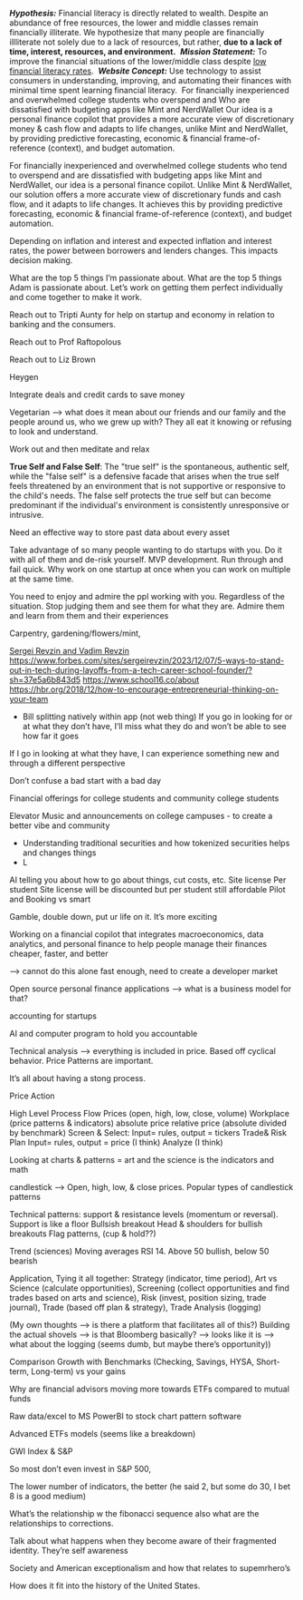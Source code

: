 ***Hypothesis:***
Financial literacy is directly related to wealth. Despite an abundance of free resources, the lower and middle classes remain financially illiterate. We hypothesize that many people are financially illliterate not solely due to a lack of resources, but rather, **due to a lack of time, interest, resources, and environment.**
 ***Mission Statement:***
To improve the financial situations of the lower/middle class despite <a href="https://docs.google.com/document/d/19d9eyMmn6sZ_93wS16U0EFzZk-s6ebQrAenhv-sv_oQ/edit#heading=h.4owoh584xm9b" rel="noopener" class="external-link" target="_blank"><u>low financial literacy rates</u></a>.
 ***Website Concept:***
Use technology to assist consumers in understanding, improving, and automating their finances with minimal time spent learning financial literacy.  For financially inexperienced and overwhelmed college students who overspend and 
Who are dissatisfied with budgeting apps like Mint and NerdWallet 
Our idea is a personal finance copilot that provides a more accurate view of discretionary money & cash flow and adapts to life changes, unlike Mint and NerdWallet, by providing predictive forecasting, economic & financial frame-of-reference (context), and budget automation.

For financially inexperienced and overwhelmed college students who tend to overspend and are dissatisfied with budgeting apps like Mint and NerdWallet, our idea is a personal finance copilot. Unlike Mint & NerdWallet, our solution offers a more accurate view of discretionary funds and cash flow, and it adapts to life changes. It achieves this by providing predictive forecasting, economic & financial frame-of-reference (context), and budget automation.

Depending on inflation and interest and expected inflation and interest rates, the power between borrowers and lenders changes. This impacts decision making. 

What are the top 5 things I’m passionate about. What are the top 5 things Adam is passionate about. Let’s work on getting them perfect individually and come together to make it work. 

Reach out to Tripti Aunty for help on startup and economy in relation to banking and the consumers. 

Reach out to Prof Raftopolous

Reach out to Liz Brown 

Heygen 

Integrate deals and credit cards to save money 

Vegetarian —> what does it mean about our friends and our family and the people around us, who we grew up with? They all eat it knowing or refusing to look and understand.

Work out and then meditate and relax 

**True Self and False Self**: The "true self" is the spontaneous, authentic self, while the "false self" is a defensive facade that arises when the true self feels threatened by an environment that is not supportive or responsive to the child's needs. The false self protects the true self but can become predominant if the individual's environment is consistently unresponsive or intrusive.

Need an effective way to store past data about every asset 

Take advantage of so many people wanting to do startups with you. Do it with all of them and de-risk yourself. MVP development. Run through and fail quick. Why work on one startup at once when you can work on multiple at the same time. 

You need to enjoy and admire the ppl working with you. Regardless of the situation. Stop judging them and see them for what they are. Admire them and learn from them and their experiences

Carpentry, gardening/flowers/mint, 

<a href="https://www.forbes.com/sites/sergeirevzin/" rel="noopener" class="external-link" target="_blank"><u>Sergei Revzin and Vadim Revzin</u></a>
https://www.forbes.com/sites/sergeirevzin/2023/12/07/5-ways-to-stand-out-in-tech-during-layoffs-from-a-tech-career-school-founder/?sh=37e5a6b843d5
https://www.school16.co/about
https://hbr.org/2018/12/how-to-encourage-entrepreneurial-thinking-on-your-team

- Bill splitting natively within app (not web thing) 
If you go in looking for or at what they don’t have, I’ll miss what they do and won’t be able to see how far it goes 

If I go in looking at what they have, I can experience something new and through a different perspective 

Don’t confuse a bad start with a bad day 

Financial offerings for college students and community college students 

Elevator Music and announcements on college campuses - to create a better vibe and community 

- Understanding traditional securities and how tokenized securities helps and changes things 
- L

AI telling you about how to go about things, cut costs, etc. 
Site license 
Per student 
Site license will be discounted but per student still affordable 
Pilot and 
Booking vs smart 

Gamble, double down, put ur life on it. It’s more exciting 

Working on a financial copilot that integrates macroeconomics, data analytics, and personal finance to help people manage their finances cheaper, faster, and better 

—> cannot do this alone fast enough, need to create a developer market 

Open source personal finance applications —> what is a business model for that?

accounting for startups 

AI and computer program to hold you accountable 

Technical analysis —> everything is included in price. Based off cyclical behavior. Price Patterns are important. 

It’s all about having a stong process. 

Price Action

High Level Process Flow
Prices (open, high, low, close, volume)
Workplace (price patterns & indicators)
	absolute price
	relative price (absolute divided by benchmark)
Screen & Select: Input= rules, output = tickers
Trade& Risk Plan Input= rules, output = price (I think)
Analyze (I think)

Looking at charts & patterns = art and the science is the indicators and math 

candlestick —> Open, high, low, & close prices. Popular types of candlestick patterns

Technical patterns: support & resistance levels (momentum or reversal). Support is like a floor
Bullsish breakout
Head & shoulders for bullish breakouts
Flag patterns, (cup & hold??)

Trend (sciences)
Moving averages
RSI 14. Above 50 bullish, below 50 bearish

Application, Tying it all together:
Strategy (indicator, time period), Art vs Science (calculate opportunities), Screening (collect opportunities and find trades based on arts and science), Risk (invest, position sizing, trade journal), Trade (based off plan & strategy), Trade Analysis (logging)

(My own thoughts —> is there a platform that facilitates all of this?) Building the actual shovels —> is that Bloomberg basically? —> looks like it is —> what about the logging (seems dumb, but maybe there’s opportunity))

Comparison Growth with Benchmarks (Checking, Savings, HYSA, Short-term, Long-term) vs your gains

Why are financial advisors moving more towards ETFs compared to mutual funds 


Raw data/excel to MS PowerBI to stock chart pattern software

Advanced ETFs models (seems like a breakdown)

GWI Index & S&P

So most don’t even invest in S&P 500, 

The lower number of indicators, the better (he said 2, but some do 30, I bet 8 is a good medium)

What’s the relationship w the fibonacci sequence also what are the relationships to corrections. 

Talk about what happens when they become aware of their fragmented identity. They’re self awareness 

Society and American exceptionalism and how that relates to supemrhero’s 

How does it fit into the history of the United States.